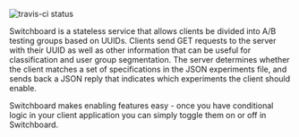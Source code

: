 ![travis-ci status](https://travis-ci.org/mozilla-services/switchboard-server.svg?branch=master)

Switchboard is a stateless service that allows clients be divided into A/B testing groups based on UUIDs. Clients send GET requests to the server with their UUID as well as other information that can be useful for classification and user group segmentation. The server determines whether the client matches a set of specifications in the JSON experiments file, and sends back a JSON reply that indicates which experiments the client should enable.

Switchboard makes enabling features easy - once you have conditional logic in your client application you can simply toggle them on or off in Switchboard.
